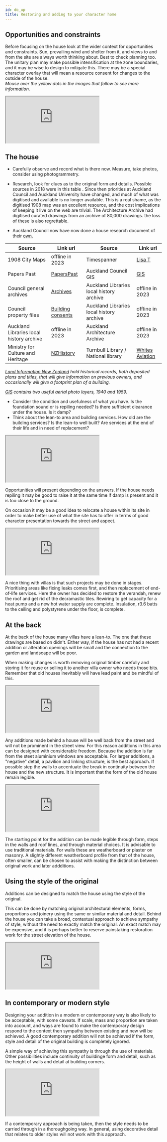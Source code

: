 ```yaml
---
id: do_up
title: Restoring and adding to your character home
---
```

## Opportunities and constraints
Before focusing on the house look at the wider context for opportunities and constraints. Sun, prevailing wind and shelter from it, and views to and from the site are always worth thinking about. Best to check planning too. The unitary plan may make possible intensification at the zone boundaries, and it may be wise to design to mitigate this. There may be a special character overlay that will mean a resource consent for changes to the outside of the house.  
*Mouse over the yellow dots in the images that follow to see more information.*
<div class="resp-container">
    <iframe class="resp-iframe" src="https://akheritage.ts.r.appspot.com/svg/s1.html" scrolling="no"></iframe>
</div>


## The house
* Carefully observe and record what is there now. Measure, take photos, consider  using photogrammetry. 

* Research, look for clues as to the original form and details. Possible sources in 2018 were in this table . Since then priorities at Auckland Council and Auckland University have changed, and much of what was digitised and available is no longer available.  This is a real shame, as the digitised 1908 map was an excellent resource, and the cost implications of keeping it live on the web are trivial. The Architecture Archive had digitised curated drawings from an archive of 80,000 drawings. the loss of these is also regrettable.
* Auckland Council now have now done a house research document of their  [own.](https://www.aucklandcouncil.govt.nz/arts-culture-heritage/heritage/Pages/researching-history-house-tamaki-makaurau-auckland.aspx)


| Source           | Link url                                                                                                         | Source       | Link url                |
| --------------- | ----------------------------------------------------------------------------------------------------------------- | ------------ | ------------------------------------------------------------------------------------------------------ |
|1908 City Maps   |offline in 2023   |Timespanner   |[Lisa T](https://timespanner.blogspot.com/)    |
|Papers Past      |[PapersPast](http://paperspast.natlib.govt.nz/cgi-bin/paperspast)                                                  |Auckland Council GIS    |[GIS](https://geomapspublic.aucklandcouncil.govt.nz/viewer/index.html?extent=1759060.9181888425,1745765.579098164,5923021.993525178,5914065.829779518)   |
|Council general archives |[Archives](https://www.aucklandcouncil.govt.nz/arts-culture-heritage/heritage/archives/Pages/default.aspx)   |Auckland Libraries local history archive   |offline in 2023 |
|Council property files |[Building consents](https://www.aucklandcouncil.govt.nz/buying-property/order-property-report/Pages/order-property-file.aspx)  | Auckland Libraries local history archive   |offline in 2023  |
|Auckland Libraries local history archive | offline in 2023 | Auckland Architecture Archive | offline in 2023
| Ministry for Culture and Heritage |[ NZHistory ](https://nzhistory.govt.nz/) | Turnbull Library / National library |[Whites Aviation](http://natlib.govt.nz/photos?i%5Bcollection%5D=Whites+Aviation+Ltd+%3APhotographs&i%5Bprimary_collection%5D=TAPUHI) |

_[Land Information New Zealand](https://www.linz.govt.nz/land/land-records/search-for-land-records) hold historical records, both deposited plans and titles, that will give information on previous owners, and occasionally will give a footprint plan of a building._  

_[GIS](https://www.aucklandcouncil.govt.nz/geospatial/geomaps/geomaps-guides/Pages/search-layers-geomaps.aspx) contains two useful aerial photo layers, 1940 and 1959._


* Consider the condition and usefulness of what you have. Is the foundation sound or is repiling needed? Is there sufficient clearance under the house. Is it damp? 
* Think about the lean-to area and building services. How old are the building services? Is the lean-to well built? Are services at the end of their life and in need of replacement?

<div class="resp-container">
    <iframe class="resp-iframe" src="https://akheritage.ts.r.appspot.com/svg/s2.html" scrolling="no"></iframe>
</div>

Opportunities will present depending on the answers. If the house needs repiling it may be good to raise it at the same time if damp is present and it is too close to the ground. 

On occasion it may be a good idea to relocate  a house within its site in order to make better use of what the site has to offer in terms of good character presentation towards the street and aspect.

<div class="resp-container">
    <iframe class="resp-iframe" src="https://akheritage.ts.r.appspot.com/svg/s3.html" scrolling="no"></iframe>
</div>

A nice thing with villas is that such projects may be done in stages. Prioritising areas like fixing leaks comes first, and then replacement of end-of-life services. Here the owner has decided to restore the verandah, renew the roof and get rid of the decramastic tiles. Rewiring to get capacity for a heat pump and a new hot water supply are complete. Insulation, r3.6 batts to the ceiling and polystyrene under the floor, is complete.

## At the back ##
At the back of the house many villas have a lean-to. The one that these drawings are based on didn't. Either way, if the house has not had a recent addition or alteration openings will be small and the connection to the garden and landscape will be poor.

When making changes is worth removing original timber carefully and storing it for reuse or selling it to another villa owner who needs those bits. Remember that old houses inevitably will have lead paint and be mindful of this. 

<div class="resp-container">
    <iframe class="resp-iframe" src="https://akheritage.ts.r.appspot.com/svg/s4.html" scrolling="no"></iframe>
</div>


Any additions made behind a house will be well back from the street and will not be prominent in the street view. For this reason additions in this area can be designed with considerable freedom. Because the addition is far from the steet aluminium windows are acceptable. For larger additions, a "negative" detail, a pavilion and linking structure, is the best approach. If possible step the walls to accentuate the break in continuity between the house and the new structure. It is important that the form of the old house remain legible. 

<div class="resp-container">
    <iframe class="resp-iframe" src="https://akheritage.ts.r.appspot.com/svg/s5.html" scrolling="no"></iframe>
</div>

The starting point for the addition can be made legible through form, steps in the walls and roof lines, and through material choices. It is advisable to use traditional materials. For walls these are  weatherboard or plaster on masonry. A slightly different weatherboard profile from that of the house, often smaller, can be chosen to assist with making the distinction between original work and later addditions.

## Using the style of the original ##

Additions can be designed to match the house using the style of the original. 

This can be done by matching original architectural elements, forms, proportions and joinery using the same or similar material and detail. Behind the house you can take a broad, contextual approach to achieve sympathy of style, without the need to exactly match the original. An exact match may be expensive, and it is perhaps better to reserve painstaking restoration work for the street elevation of the house.

<div class="resp-container">
    <iframe class="resp-iframe" src="https://akheritage.ts.r.appspot.com/svg/s6.html" scrolling="no"></iframe>
</div>


## In contemporary or modern style ##

Designing your addition in a modern or contemporary way is also likely to be acceptable, with some caveats. If scale, mass and proportion are taken into account, and ways are found to make the contemporary design respond to the context then sympathy between existing and new will be achieved. A good contemporary addition will not be achieved if the form, style and detail of the original building is completely ignored. 

A simple way of achieving this sympathy is through the use of materials. Other possibilities include continuity of buildinge form and detail, such as the height of walls and detail at building corners.

<div class="resp-container">
    <iframe class="resp-iframe" src="https://akheritage.ts.r.appspot.com/svg/s7.html" scrolling="no"></iframe>
</div>

If a contemporary approach is being taken, then the style needs to be carried through in a thoroughgoing way. In general, using decorative detail that relates to older styles will not work with this approach.

